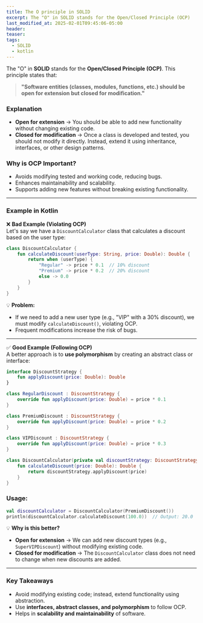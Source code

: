 ```yaml
---
title: The O principle in SOLID
excerpt: The "O" in SOLID stands for the Open/Closed Principle (OCP)
last_modified_at: 2025-02-01T09:45:06-05:00
header: 
teaser: 
tags:
  - SOLID
  - kotlin
---
```

The "O" in **SOLID** stands for the **Open/Closed Principle (OCP)**. This principle states that:

> **"Software entities (classes, modules, functions, etc.) should be open for extension but closed for modification."**

### Explanation

- **Open for extension** → You should be able to add new functionality without changing existing code.
- **Closed for modification** → Once a class is developed and tested, you should not modify it directly. Instead, extend it using inheritance, interfaces, or other design patterns.

### Why is OCP Important?

- Avoids modifying tested and working code, reducing bugs.
- Enhances maintainability and scalability.
- Supports adding new features without breaking existing functionality.

---

### Example in Kotlin

❌ **Bad Example (Violating OCP)**  
Let's say we have a `DiscountCalculator` class that calculates a discount based on the user type:
```kotlin
class DiscountCalculator {     
	fun calculateDiscount(userType: String, price: Double): Double {   
		return when (userType) {             
			"Regular" -> price * 0.1  // 10% discount             
			"Premium" -> price * 0.2  // 20% discount             
			else -> 0.0         
		}     
	} 
}
```

💡 **Problem:**

- If we need to add a new user type (e.g., "VIP" with a 30% discount), we must modify `calculateDiscount()`, violating OCP.
- Frequent modifications increase the risk of bugs.

---

✅ **Good Example (Following OCP)**  
A better approach is to **use polymorphism** by creating an abstract class or interface:
```kotlin
interface DiscountStrategy {
    fun applyDiscount(price: Double): Double
}

class RegularDiscount : DiscountStrategy {
    override fun applyDiscount(price: Double) = price * 0.1
}

class PremiumDiscount : DiscountStrategy {
    override fun applyDiscount(price: Double) = price * 0.2
}

class VIPDiscount : DiscountStrategy {
    override fun applyDiscount(price: Double) = price * 0.3
}

class DiscountCalculator(private val discountStrategy: DiscountStrategy) {
    fun calculateDiscount(price: Double): Double {
        return discountStrategy.applyDiscount(price)
    }
}

```

### **Usage:**
```kotlin
val discountCalculator = DiscountCalculator(PremiumDiscount())
println(discountCalculator.calculateDiscount(100.0))  // Output: 20.0
```
💡 **Why is this better?**

- **Open for extension** → We can add new discount types (e.g., `SuperVIPDiscount`) without modifying existing code.
- **Closed for modification** → The `DiscountCalculator` class does not need to change when new discounts are added.

---

### Key Takeaways

- Avoid modifying existing code; instead, extend functionality using abstraction.  
- Use **interfaces, abstract classes, and polymorphism** to follow OCP.  
- Helps in **scalability and maintainability** of software.